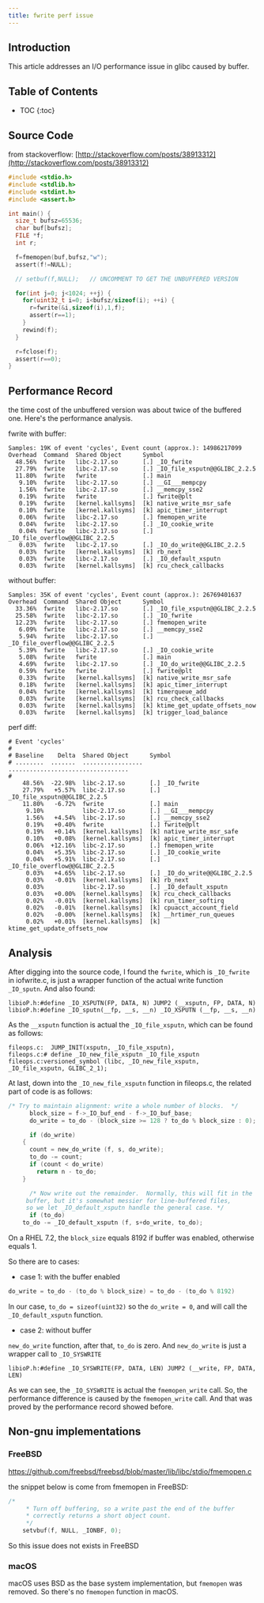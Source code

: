 ```yaml
---
title: fwrite perf issue
---
```


## Introduction

This article addresses an I/O performance issue in glibc caused by buffer.

<!--more-->

## Table of Contents

* TOC
{:toc}

## Source Code

from stackoverflow: [http://stackoverflow.com/posts/38913312](http://stackoverflow.com/posts/38913312)

```c
#include <stdio.h>
#include <stdlib.h>
#include <stdint.h>
#include <assert.h>

int main() {
  size_t bufsz=65536;
  char buf[bufsz];
  FILE *f;
  int r;

  f=fmemopen(buf,bufsz,"w");
  assert(f!=NULL);

  // setbuf(f,NULL);   // UNCOMMENT TO GET THE UNBUFFERED VERSION

  for(int j=0; j<1024; ++j) {
    for(uint32_t i=0; i<bufsz/sizeof(i); ++i) {
      r=fwrite(&i,sizeof(i),1,f);
      assert(r==1);
    }
    rewind(f);
  }

  r=fclose(f);
  assert(r==0);
}
```

## Performance Record

the time cost of the unbuffered version was about twice of the buffered one.
Here's the performance analysis.

fwrite with buffer:

```
Samples: 19K of event 'cycles', Event count (approx.): 14986217099
Overhead  Command  Shared Object      Symbol
  48.56%  fwrite   libc-2.17.so       [.] _IO_fwrite
  27.79%  fwrite   libc-2.17.so       [.] _IO_file_xsputn@@GLIBC_2.2.5
  11.80%  fwrite   fwrite             [.] main
   9.10%  fwrite   libc-2.17.so       [.] __GI___mempcpy
   1.56%  fwrite   libc-2.17.so       [.] __memcpy_sse2
   0.19%  fwrite   fwrite             [.] fwrite@plt
   0.19%  fwrite   [kernel.kallsyms]  [k] native_write_msr_safe
   0.10%  fwrite   [kernel.kallsyms]  [k] apic_timer_interrupt
   0.06%  fwrite   libc-2.17.so       [.] fmemopen_write
   0.04%  fwrite   libc-2.17.so       [.] _IO_cookie_write
   0.04%  fwrite   libc-2.17.so       [.] _IO_file_overflow@@GLIBC_2.2.5
   0.03%  fwrite   libc-2.17.so       [.] _IO_do_write@@GLIBC_2.2.5
   0.03%  fwrite   [kernel.kallsyms]  [k] rb_next
   0.03%  fwrite   libc-2.17.so       [.] _IO_default_xsputn
   0.03%  fwrite   [kernel.kallsyms]  [k] rcu_check_callbacks
```

without buffer:

```
Samples: 35K of event 'cycles', Event count (approx.): 26769401637
Overhead  Command  Shared Object      Symbol
  33.36%  fwrite   libc-2.17.so       [.] _IO_file_xsputn@@GLIBC_2.2.5
  25.58%  fwrite   libc-2.17.so       [.] _IO_fwrite
  12.23%  fwrite   libc-2.17.so       [.] fmemopen_write
   6.09%  fwrite   libc-2.17.so       [.] __memcpy_sse2
   5.94%  fwrite   libc-2.17.so       [.] _IO_file_overflow@@GLIBC_2.2.5
   5.39%  fwrite   libc-2.17.so       [.] _IO_cookie_write
   5.08%  fwrite   fwrite             [.] main
   4.69%  fwrite   libc-2.17.so       [.] _IO_do_write@@GLIBC_2.2.5
   0.59%  fwrite   fwrite             [.] fwrite@plt
   0.33%  fwrite   [kernel.kallsyms]  [k] native_write_msr_safe
   0.18%  fwrite   [kernel.kallsyms]  [k] apic_timer_interrupt
   0.04%  fwrite   [kernel.kallsyms]  [k] timerqueue_add
   0.03%  fwrite   [kernel.kallsyms]  [k] rcu_check_callbacks
   0.03%  fwrite   [kernel.kallsyms]  [k] ktime_get_update_offsets_now
   0.03%  fwrite   [kernel.kallsyms]  [k] trigger_load_balance
```

perf diff:

```
# Event 'cycles'
#
# Baseline    Delta  Shared Object      Symbol                            
# ........  .......  .................  ..................................
#
    48.56%  -22.98%  libc-2.17.so       [.] _IO_fwrite                    
    27.79%   +5.57%  libc-2.17.so       [.] _IO_file_xsputn@@GLIBC_2.2.5  
    11.80%   -6.72%  fwrite             [.] main                          
     9.10%           libc-2.17.so       [.] __GI___mempcpy                
     1.56%   +4.54%  libc-2.17.so       [.] __memcpy_sse2                 
     0.19%   +0.40%  fwrite             [.] fwrite@plt                    
     0.19%   +0.14%  [kernel.kallsyms]  [k] native_write_msr_safe         
     0.10%   +0.08%  [kernel.kallsyms]  [k] apic_timer_interrupt          
     0.06%  +12.16%  libc-2.17.so       [.] fmemopen_write                
     0.04%   +5.35%  libc-2.17.so       [.] _IO_cookie_write              
     0.04%   +5.91%  libc-2.17.so       [.] _IO_file_overflow@@GLIBC_2.2.5
     0.03%   +4.65%  libc-2.17.so       [.] _IO_do_write@@GLIBC_2.2.5     
     0.03%   -0.01%  [kernel.kallsyms]  [k] rb_next                       
     0.03%           libc-2.17.so       [.] _IO_default_xsputn            
     0.03%   +0.00%  [kernel.kallsyms]  [k] rcu_check_callbacks           
     0.02%   -0.01%  [kernel.kallsyms]  [k] run_timer_softirq             
     0.02%   -0.01%  [kernel.kallsyms]  [k] cpuacct_account_field         
     0.02%   -0.00%  [kernel.kallsyms]  [k] __hrtimer_run_queues          
     0.02%   +0.01%  [kernel.kallsyms]  [k] ktime_get_update_offsets_now  
```

## Analysis

After digging into the source code, I found the `fwrite`, which is `_IO_fwrite` in iofwrite.c, is just a wrapper function of the actual write function `_IO_sputn`.
And also found:

    libioP.h:#define _IO_XSPUTN(FP, DATA, N) JUMP2 (__xsputn, FP, DATA, N)
    libioP.h:#define _IO_sputn(__fp, __s, __n) _IO_XSPUTN (__fp, __s, __n)

As the `__xsputn` function is actual the `_IO_file_xsputn`, which can be found as follows:

    fileops.c:  JUMP_INIT(xsputn, _IO_file_xsputn),
    fileops.c:# define _IO_new_file_xsputn _IO_file_xsputn
    fileops.c:versioned_symbol (libc, _IO_new_file_xsputn, _IO_file_xsputn, GLIBC_2_1);

At last, down into the `_IO_new_file_xsputn` function in fileops.c, the related part of code is as follows:

```c
/* Try to maintain alignment: write a whole number of blocks.  */
      block_size = f->_IO_buf_end - f->_IO_buf_base;
      do_write = to_do - (block_size >= 128 ? to_do % block_size : 0);

      if (do_write)
    {
      count = new_do_write (f, s, do_write);
      to_do -= count;
      if (count < do_write)
        return n - to_do;
    }

      /* Now write out the remainder.  Normally, this will fit in the
     buffer, but it's somewhat messier for line-buffered files,
     so we let _IO_default_xsputn handle the general case. */
      if (to_do)
    to_do -= _IO_default_xsputn (f, s+do_write, to_do);
```

On a RHEL 7.2, the `block_size` equals 8192 if buffer was enabled, otherwise equals 1.

So there are to cases:

* case 1: with the buffer enabled

```c
do_write = to_do - (to_do % block_size) = to_do - (to_do % 8192)
```

In our case,
`to_do = sizeof(uint32)`
so the `do_write = 0`, and will call the `_IO_default_xsputn` function.

* case 2: without buffer

`new_do_write` function, after that, `to_do` is zero.
And `new_do_write` is just a wrapper call to `_IO_SYSWRITE`

```
libioP.h:#define _IO_SYSWRITE(FP, DATA, LEN) JUMP2 (__write, FP, DATA, LEN)
```

As we can see, the `_IO_SYSWRITE` is actual the `fmemopen_write` call.
So, the performance difference is caused by the `fmemopen_write` call.
And that was proved by the performance record showed before.

## Non-gnu implementations

### FreeBSD

https://github.com/freebsd/freebsd/blob/master/lib/libc/stdio/fmemopen.c

the snippet below is come from fmemopen in FreeBSD:

```c
/*
	 * Turn off buffering, so a write past the end of the buffer
	 * correctly returns a short object count.
	 */
	setvbuf(f, NULL, _IONBF, 0);
```

So this issue does not exists in FreeBSD

### macOS

macOS uses BSD as the base system implementation, but `fmemopen` was removed. So there's no `fmemopen` function in macOS.
